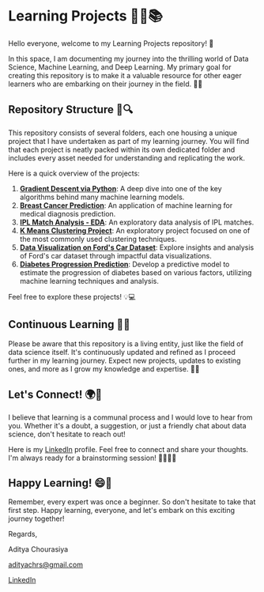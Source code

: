 # Learning Projects 🚀🧠📚

Hello everyone, welcome to my Learning Projects repository! 👋

In this space, I am documenting my journey into the thrilling world of Data Science, Machine Learning, and Deep Learning. My primary goal for creating this repository is to make it a valuable resource for other eager learners who are embarking on their journey in the field. 📖🌟

## Repository Structure 📂🔍

This repository consists of several folders, each one housing a unique project that I have undertaken as part of my learning journey. You will find that each project is neatly packed within its own dedicated folder and includes every asset needed for understanding and replicating the work.

Here is a quick overview of the projects:

1. **[Gradient Descent via Python](https://github.com/Aditya-NeuralNetNinja/Learning-Projects/tree/main/Gradient%20Descent%20via%20python)**: A deep dive into one of the key algorithms behind many machine learning models.
2. **[Breast Cancer Prediction](https://github.com/Aditya-NeuralNetNinja/Learning-Projects/tree/main/Breast%20Cancer%20Prediction)**: An application of machine learning for medical diagnosis prediction.
3. **[IPL Match Analysis - EDA](https://github.com/Aditya-NeuralNetNinja/Learning-Projects/tree/main/IPL-Match-Analysis-EDA)**: An exploratory data analysis of IPL matches.
4. **[K Means Clustering Project](https://github.com/Aditya-NeuralNetNinja/Learning-Projects/tree/main/K%20means%20clustering%20project)**: An exploratory project focused on one of the most commonly used clustering techniques.
5. **[Data Visualization on Ford's Car Dataset](https://github.com/Aditya-NeuralNetNinja/Learning-Projects/tree/main/Data%20Visualization)**: Explore insights and analysis of Ford's car dataset through impactful data visualizations.
6. **[Diabetes Progression Prediction](https://github.com/Aditya-NeuralNetNinja/Learning-Projects/tree/main/Diabetes%20Progression%20Prediction)**: Develop a predictive model to estimate the progression of diabetes based on various factors, utilizing machine learning techniques and analysis.

Feel free to explore these projects! 💡💻

## Continuous Learning 🔄🧐

Please be aware that this repository is a living entity, just like the field of data science itself. It's continuously updated and refined as I proceed further in my learning journey. Expect new projects, updates to existing ones, and more as I grow my knowledge and expertise. 🌱🔝

## Let's Connect! 🌍🤝

I believe that learning is a communal process and I would love to hear from you. Whether it's a doubt, a suggestion, or just a friendly chat about data science, don't hesitate to reach out!

Here is my [LinkedIn](https://www.linkedin.com/in/aditya-chourasiya/) profile. Feel free to connect and share your thoughts. I'm always ready for a brainstorming session! 🙋‍♀️🙋‍♂️

## Happy Learning! 😄🎉

Remember, every expert was once a beginner. So don't hesitate to take that first step. Happy learning, everyone, and let's embark on this exciting journey together!

Regards,

Aditya Chourasiya

adityachrs@gmail.com

[LinkedIn](https://www.linkedin.com/in/aditya-chourasiya/)
